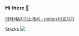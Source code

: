 ### Hi there 👋

[이력서&자기소개서 - notion 바로가기](https://given02-univ.notion.site/a2826748279640949e57aa1e3d92d9fd?pvs=4)

<!--
**given02/given02** is a ✨ _special_ ✨ repository because its `README.md` (this file) appears on your GitHub profile.

Here are some ideas to get you started:

- 🔭 I’m currently working on ...
- 🌱 I’m currently learning ...
- 👯 I’m looking to collaborate on ...
- 🤔 I’m looking for help with ...
- 💬 Ask me about ...
- 📫 How to reach me: ...
- 😄 Pronouns: ...
- ⚡ Fun fact: ...
-->

Stacks
<img src="https://img.shields.io/badge/Java-007396?style=flat&logo=OpenJDK&logoColor=white"/>
